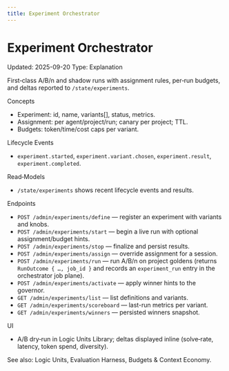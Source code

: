 ```yaml
---
title: Experiment Orchestrator
---
```


# Experiment Orchestrator
Updated: 2025-09-20
Type: Explanation

First‑class A/B/n and shadow runs with assignment rules, per‑run budgets, and deltas reported to `/state/experiments`.

Concepts
- Experiment: id, name, variants[], status, metrics.
- Assignment: per agent/project/run; canary per project; TTL.
- Budgets: token/time/cost caps per variant.

Lifecycle Events
- `experiment.started`, `experiment.variant.chosen`, `experiment.result`, `experiment.completed`.

Read‑Models
- `/state/experiments` shows recent lifecycle events and results.

Endpoints
- `POST /admin/experiments/define` — register an experiment with variants and knobs.
- `POST /admin/experiments/start` — begin a live run with optional assignment/budget hints.
- `POST /admin/experiments/stop` — finalize and persist results.
- `POST /admin/experiments/assign` — override assignment for a session.
- `POST /admin/experiments/run` — run A/B/n on project goldens (returns `RunOutcome { …, job_id }` and records an `experiment_run` entry in the orchestrator job plane).
- `POST /admin/experiments/activate` — apply winner hints to the governor.
- `GET /admin/experiments/list` — list definitions and variants.
- `GET /admin/experiments/scoreboard` — last-run metrics per variant.
- `GET /admin/experiments/winners` — persisted winners snapshot.

UI
- A/B dry‑run in Logic Units Library; deltas displayed inline (solve‑rate, latency, token spend, diversity).

See also: Logic Units, Evaluation Harness, Budgets & Context Economy.
